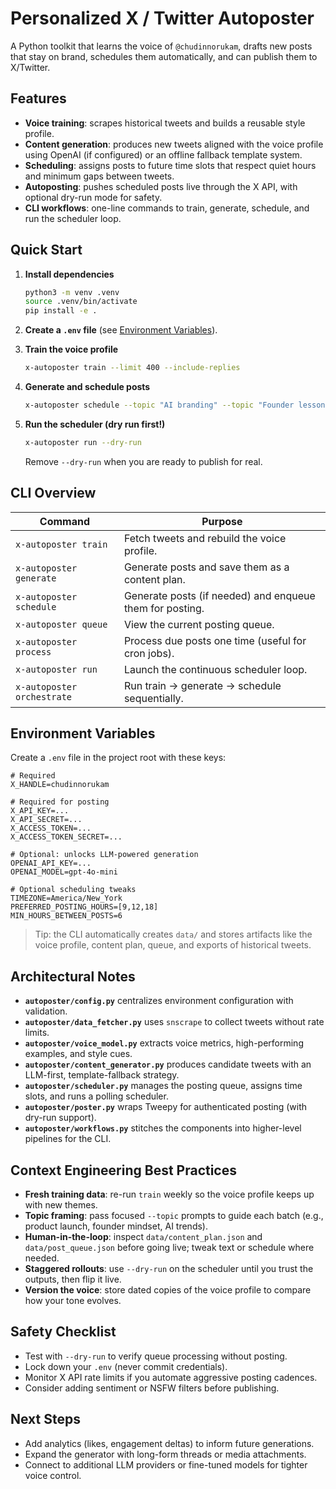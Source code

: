 # Personalized X / Twitter Autoposter

A Python toolkit that learns the voice of `@chudinnorukam`, drafts new posts that stay on brand, schedules them automatically, and can publish them to X/Twitter.

## Features
- **Voice training**: scrapes historical tweets and builds a reusable style profile.
- **Content generation**: produces new tweets aligned with the voice profile using OpenAI (if configured) or an offline fallback template system.
- **Scheduling**: assigns posts to future time slots that respect quiet hours and minimum gaps between tweets.
- **Autoposting**: pushes scheduled posts live through the X API, with optional dry-run mode for safety.
- **CLI workflows**: one-line commands to train, generate, schedule, and run the scheduler loop.

## Quick Start
1. **Install dependencies**
   ```bash
   python3 -m venv .venv
   source .venv/bin/activate
   pip install -e .
   ```

2. **Create a `.env` file** (see [Environment Variables](#environment-variables)).

3. **Train the voice profile**
   ```bash
   x-autoposter train --limit 400 --include-replies
   ```

4. **Generate and schedule posts**
   ```bash
   x-autoposter schedule --topic "AI branding" --topic "Founder lessons" --count 6
   ```

5. **Run the scheduler (dry run first!)**
   ```bash
   x-autoposter run --dry-run
   ```
   Remove `--dry-run` when you are ready to publish for real.

## CLI Overview
| Command | Purpose |
| --- | --- |
| `x-autoposter train` | Fetch tweets and rebuild the voice profile. |
| `x-autoposter generate` | Generate posts and save them as a content plan. |
| `x-autoposter schedule` | Generate posts (if needed) and enqueue them for posting. |
| `x-autoposter queue` | View the current posting queue. |
| `x-autoposter process` | Process due posts one time (useful for cron jobs). |
| `x-autoposter run` | Launch the continuous scheduler loop. |
| `x-autoposter orchestrate` | Run train → generate → schedule sequentially. |

## Environment Variables
Create a `.env` file in the project root with these keys:

```dotenv
# Required
X_HANDLE=chudinnorukam

# Required for posting
X_API_KEY=...
X_API_SECRET=...
X_ACCESS_TOKEN=...
X_ACCESS_TOKEN_SECRET=...

# Optional: unlocks LLM-powered generation
OPENAI_API_KEY=...
OPENAI_MODEL=gpt-4o-mini

# Optional scheduling tweaks
TIMEZONE=America/New_York
PREFERRED_POSTING_HOURS=[9,12,18]
MIN_HOURS_BETWEEN_POSTS=6
```

> Tip: the CLI automatically creates `data/` and stores artifacts like the voice profile, content plan, queue, and exports of historical tweets.

## Architectural Notes
- **`autoposter/config.py`** centralizes environment configuration with validation.
- **`autoposter/data_fetcher.py`** uses `snscrape` to collect tweets without rate limits.
- **`autoposter/voice_model.py`** extracts voice metrics, high-performing examples, and style cues.
- **`autoposter/content_generator.py`** produces candidate tweets with an LLM-first, template-fallback strategy.
- **`autoposter/scheduler.py`** manages the posting queue, assigns time slots, and runs a polling scheduler.
- **`autoposter/poster.py`** wraps Tweepy for authenticated posting (with dry-run support).
- **`autoposter/workflows.py`** stitches the components into higher-level pipelines for the CLI.

## Context Engineering Best Practices
- **Fresh training data**: re-run `train` weekly so the voice profile keeps up with new themes.
- **Topic framing**: pass focused `--topic` prompts to guide each batch (e.g., product launch, founder mindset, AI trends).
- **Human-in-the-loop**: inspect `data/content_plan.json` and `data/post_queue.json` before going live; tweak text or schedule where needed.
- **Staggered rollouts**: use `--dry-run` on the scheduler until you trust the outputs, then flip it live.
- **Version the voice**: store dated copies of the voice profile to compare how your tone evolves.

## Safety Checklist
- Test with `--dry-run` to verify queue processing without posting.
- Lock down your `.env` (never commit credentials).
- Monitor X API rate limits if you automate aggressive posting cadences.
- Consider adding sentiment or NSFW filters before publishing.

## Next Steps
- Add analytics (likes, engagement deltas) to inform future generations.
- Expand the generator with long-form threads or media attachments.
- Connect to additional LLM providers or fine-tuned models for tighter voice control.

